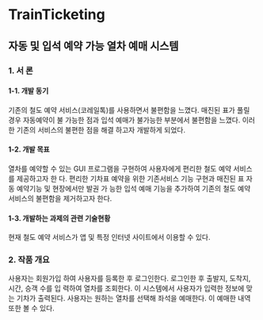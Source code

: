 # TrainTicketing


<!img src = "https://user-images.githubusercontent.com/81247213/147555822-f8885bd1-957b-43ce-b8ed-f109bef3debc.png" width ="200" height ="300" />

## 자동 및 입석 예약 가능 열차 예매 시스템
### 1. 서 론
#### 1-1. 개발 동기
기존의 철도 예약 서비스(코레일톡)를 사용하면서 불편함을 느꼈다. 매진된 표가 풀릴 경우 자동예약이 불
가능한 점과 입석 예매가 불가능한 부분에서 불편함을 느꼈다. 이러한 기존의 서비스의 불편한 점을 해결
하고자 개발하게 되었다. 

#### 1-2. 개발 목표
열차를 예약할 수 있는 GUI 프로그램을 구현하여 사용자에게 편리한 철도 예약 서비스를 제공하고자 한
다. 편리한 기차표 예약을 위한 기존서비스 기능 구현과 매진된 표 자동 예약기능 및 현장에서만 발권 가
능한 입석 예매 기능을 추가하여 기존의 철도 예약 서비스의 불편함을 제거하고자 한다.

#### 1-3. 개발하는 과제의 관련 기술현황
현재 철도 예약 서비스가 앱 및 특정 인터넷 사이트에서 이용할 수 있다. 

### 2. 작품 개요
사용자는 회원가입 하여 사용자를 등록한 후 로그인한다. 로그인한 후 출발지, 도착지, 시간, 승객 수를 입
력하여 열차를 조회한다. 이 시스템에서 사용자가 입력한 정보에 맞는 기차가 출력된다. 사용자는 원하는 
열차를 선택해 좌석을 예매한다. 이 예매한 내역 또한 볼 수 있다.
